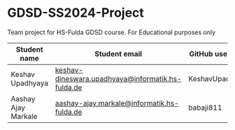 # GDSD-SS2024-Project
Team project for HS-Fulda GDSD course. For Educational purposes only

| Student name | Student email      | GitHub username |
|--------------|--------------------|-----------------|
| Keshav Upadhyaya    | keshav-dineswara.upadhyaya@informatik.hs-fulda.de  | KeshavUpadhyaya      |
| Aashay Ajay Markale | aashay-ajay.markale@informatik.hs-fulda.de         | babaji811      |

